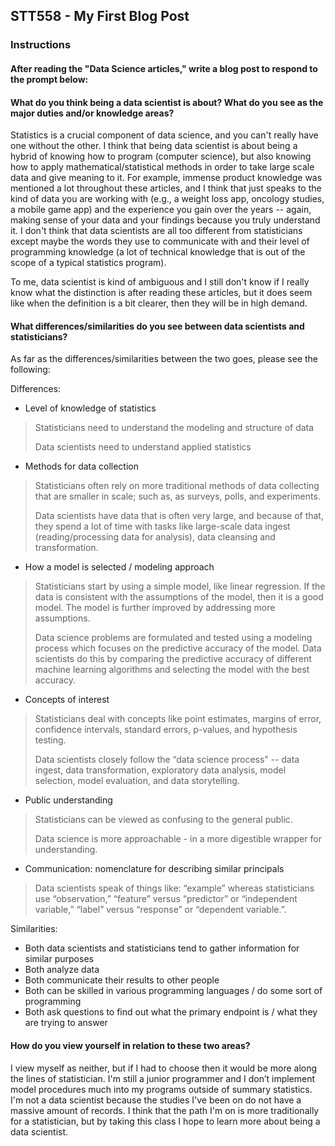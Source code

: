 ## STT558 - My First Blog Post

### Instructions
#### After reading the "Data Science articles," write a blog post to respond to the prompt below:

#### What do you think being a data scientist is about? What do you see as the major duties and/or knowledge areas?  

Statistics is a crucial component of data science, and you can't really have one without the other. I think that being data scientist is about being a hybrid of knowing how to program (computer science), but also knowing how to apply mathematical/statistical methods in order to take large scale data and give meaning to it. For example, immense product knowledge was mentioned a lot throughout these articles, and I think that just speaks to the kind of data you are working with (e.g., a weight loss app, oncology studies, a mobile game app) and the experience you gain over the years -- again, making sense of your data and your findings because you truly understand it. I don't think that data scientists are all too different from statisticians except maybe the words they use to communicate with and their level of programming knowledge (a lot of technical knowledge that is out of the scope of a typical statistics program). 

To me, data scientist is kind of ambiguous and I still don't know if I really know what the distinction is after reading these articles, but it does seem like when the definition is a bit clearer, then they will be in high demand. 
   
#### What differences/similarities do you see between data scientists and statisticians?  

As far as the differences/similarities between the two goes, please see the following:

Differences:
- Level of knowledge of statistics
> Statisticians need to understand the modeling and structure of data
>
> Data scientists need to understand applied statistics

- Methods for data collection
> Statisticians often rely on more traditional methods of data collecting that are smaller in scale; such as, as surveys, polls, and experiments. 
> 
> Data scientists have data that is often very large, and because of that, they spend a lot of time with tasks like large-scale data ingest (reading/processing data for analysis), data cleansing and transformation.

- How a model is selected / modeling approach
> Statisticians start by using a simple model, like linear regression. If the data is consistent with the assumptions of the model, then it is a good model. The model is further improved by addressing more assumptions.
> 
> Data science problems are formulated and tested using a modeling process which focuses on the predictive accuracy of the model. Data scientists do this by comparing the predictive accuracy of different machine learning algorithms and selecting the model with the best accuracy.

- Concepts of interest
> Statisticians deal with concepts like point estimates, margins of error, confidence intervals, standard errors, p-values, and hypothesis testing.
> 
> Data scientists closely follow the “data science process” -- data ingest, data transformation, exploratory data analysis, model selection, model evaluation, and data storytelling. 

- Public understanding
> Statisticians can be viewed as confusing to the general public.
> 
> Data science is more approachable - in a more digestible wrapper for understanding.

- Communication: nomenclature for describing similar principals
> Data scientists speak of things like: “example” whereas statisticians use “observation,” “feature” versus “predictor” or “independent variable,” “label” versus “response” or “dependent variable.”.

Similarities:
- Both data scientists and statisticians tend to gather information for similar purposes
- Both analyze data
- Both communicate their results to other people 
- Both can be skilled in various programming languages / do some sort of programming
- Both ask questions to find out what the primary endpoint is / what they are trying to answer
 
#### How do you view yourself in relation to these two areas?

I view myself as neither, but if I had to choose then it would be more along the lines of statistician. I'm still a junior programmer and I don’t implement model procedures much into my programs outside of summary statistics. I'm not a data scientist because the studies I've been on do not have a massive amount of records. I think that the path I'm on is more traditionally for a statistician, but by taking this class I hope to learn more about being a data scientist. 

<!---
#### Your blog post can be written in a conversational tone or more formally (however you want to represent yourself). There is no word count or anything like that, just make sure you answer the prompts above to receive full credit. Submit the URL for your GitHub blog in the text box. 

link for creating a blog: https://chadbaldwin.net/2021/03/14/how-to-build-a-sql-blog.html
--->

